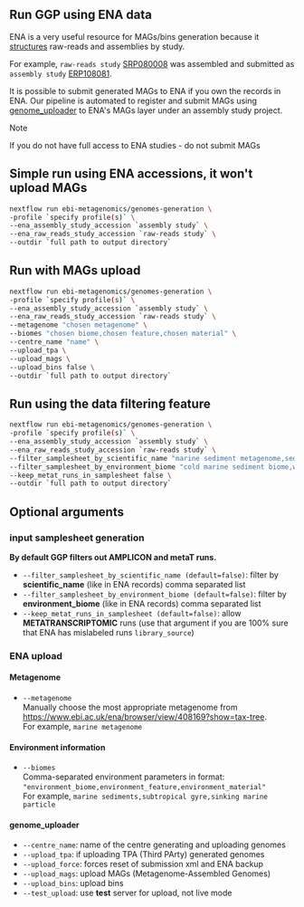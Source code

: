 ## Run GGP using ENA data

ENA is a very useful resource for MAGs/bins generation because it [structures](https://www.ebi.ac.uk/training/online/courses/ena-quick-tour/what-is-ena/how-is-ena-structured/) raw-reads and assemblies by study.

For example, 
`raw-reads study` [SRP080008](https://www.ebi.ac.uk/ena/browser/view/PRJNA330077) was assembled and submitted as `assembly study` [ERP108081](https://www.ebi.ac.uk/ena/browser/view/PRJEB26108).

It is possible to submit generated MAGs to ENA if you own the records in ENA. Our pipeline is automated to register and submit MAGs using [genome_uploader](https://github.com/EBI-Metagenomics/genome_uploader) to ENA's MAGs layer under an assembly study project.
> [!NOTE]
> If you do not have full access to ENA studies - do not submit MAGs 

## Simple run using ENA accessions, it won't upload MAGs
```bash
nextflow run ebi-metagenomics/genomes-generation \
-profile `specify profile(s)` \
--ena_assembly_study_accession `assembly study` \
--ena_raw_reads_study_accession `raw-reads study` \
--outdir `full path to output directory`
```

## Run with MAGs upload
```bash
nextflow run ebi-metagenomics/genomes-generation \
-profile `specify profile(s)` \
--ena_assembly_study_accession `assembly study` \
--ena_raw_reads_study_accession `raw-reads study` \
--metagenome "chosen metagenome" \
--biomes "chosen biome,chosen feature,chosen material" \ 
--centre_name "name" \
--upload_tpa \
--upload_mags \
--upload_bins false \
--outdir `full path to output directory`
```

## Run using the data filtering feature
```bash
nextflow run ebi-metagenomics/genomes-generation \
-profile `specify profile(s)` \
--ena_assembly_study_accession `assembly study` \
--ena_raw_reads_study_accession `raw-reads study` \
--filter_samplesheet_by_scientific_name "marine sediment metagenome,sediment metagenome" \
--filter_samplesheet_by_environment_biome "cold marine sediment biome,warm marine sediment biome" \
--keep_metat_runs_in_samplesheet false \
--outdir `full path to output directory`
```

## Optional arguments

### input samplesheet generation
**By default GGP filters out AMPLICON and metaT runs.**
- `--filter_samplesheet_by_scientific_name (default=false)`: filter by **scientific_name** (like in ENA records) comma separated list
- `--filter_samplesheet_by_environment_biome (default=false)`: filter by **environment_biome** (like in ENA records) comma separated list
- `--keep_metat_runs_in_samplesheet (default=false)`: allow **METATRANSCRIPTOMIC** runs (use that argument if you are 100% sure that ENA has mislabeled runs `library_source`)

### ENA upload
#### Metagenome
- `--metagenome ` \
Manually choose the most appropriate metagenome from https://www.ebi.ac.uk/ena/browser/view/408169?show=tax-tree. \
For example, `marine metagenome`
#### Environment information
- `--biomes ` \
Comma-separated environment parameters in format: 
`"environment_biome,environment_feature,environment_material"` \
For example, `marine sediments,subtropical gyre,sinking marine particle`
#### genome_uploader
- `--centre_name`: name of the centre generating and uploading genomes
- `--upload_tpa`: if uploading TPA (Third PArty) generated genomes
- `--upload_force`: forces reset of submission xml and ENA backup
- `--upload_mags`: upload MAGs (Metagenome-Assembled Genomes)
- `--upload_bins`: upload bins
- `--test_upload`: use **test** server for upload, not live mode
